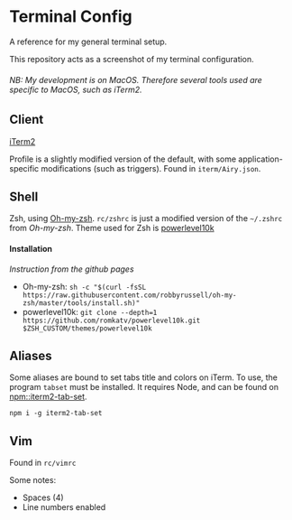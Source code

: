# Terminal Config
A reference for my general terminal setup.

This repository acts as a screenshot of my terminal configuration.

###### *NB: My development is on MacOS. Therefore several tools used are specific to MacOS, such as iTerm2.*

## Client
[iTerm2](https://iterm2.com/)

Profile is a slightly modified version of the default, with some application-specific modifications (such as triggers). Found in `iterm/Airy.json`.

## Shell
Zsh, using [Oh-my-zsh](https://github.com/robbyrussell/oh-my-zsh).
`rc/zshrc` is just a modified version of the `~/.zshrc` from _Oh-my-zsh_. 
Theme used for Zsh is [powerlevel10k](https://github.com/romkatv/powerlevel10k)
#### Installation
_Instruction from the github pages_
* Oh-my-zsh: `sh -c "$(curl -fsSL https://raw.githubusercontent.com/robbyrussell/oh-my-zsh/master/tools/install.sh)"`
* powerlevel10k: `git clone --depth=1 https://github.com/romkatv/powerlevel10k.git $ZSH_CUSTOM/themes/powerlevel10k`

## Aliases
Some aliases are bound to set tabs title and colors on iTerm. To use, the program `tabset` must be installed. It requires Node, and can be found on [npm::iterm2-tab-set](https://www.npmjs.com/package/iterm2-tab-set).

```
npm i -g iterm2-tab-set
```

## Vim
Found in `rc/vimrc`

Some notes:
* Spaces (4)
* Line numbers enabled

